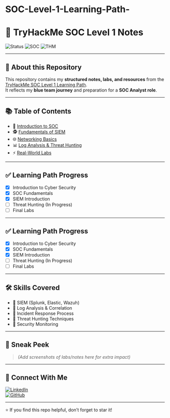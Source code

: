 # SOC-Level-1-Learning-Path-
# 🚀 TryHackMe SOC Level 1 Notes

![Status](https://img.shields.io/badge/Status-In_Progress-yellow?style=for-the-badge&logo=github)
![SOC](https://img.shields.io/badge/Role-SOC_Analyst-blue?style=for-the-badge&logo=security)
![THM](https://img.shields.io/badge/TryHackMe-SOC_Level_1-red?style=for-the-badge&logo=tryhackme)

---

## 📌 About this Repository
This repository contains my **structured notes, labs, and resources** from the  
[TryHackMe SOC Level 1 Learning Path](https://tryhackme.com/path/outline/soclevel1).  
It reflects my **blue team journey** and preparation for a **SOC Analyst role**.  

---

## 📚 Table of Contents
- 🔐 [Introduction to SOC](notes/introduction.md)  
- 🕵️ [Fundamentals of SIEM](notes/siem.md)  
- 🌐 [Networking Basics](notes/networking.md)  
- 📊 [Log Analysis & Threat Hunting](notes/log-analysis.md)  
- ⚡ [Real-World Labs](labs/)  

---

## ✅ Learning Path Progress
- [x] Introduction to Cyber Security  
- [x] SOC Fundamentals  
- [x] SIEM Introduction  
- [ ] Threat Hunting (In Progress)  
- [ ] Final Labs  
---

## ✅ Learning Path Progress
- [x] Introduction to Cyber Security  
- [x] SOC Fundamentals  
- [x] SIEM Introduction  
- [ ] Threat Hunting (In Progress)  
- [ ] Final Labs  

---

## 🛠 Skills Covered
- 🔹 SIEM (Splunk, Elastic, Wazuh)  
- 🔹 Log Analysis & Correlation  
- 🔹 Incident Response Process  
- 🔹 Threat Hunting Techniques  
- 🔹 Security Monitoring  

---

## 📸 Sneak Peek
> *(Add screenshots of labs/notes here for extra impact)*  

---

## 🤝 Connect With Me
[![LinkedIn](https://img.shields.io/badge/LinkedIn-Anzar_Ahmed-blue?style=for-the-badge&logo=linkedin)](https://www.linkedin.com/in/username)  
[![GitHub](https://img.shields.io/badge/GitHub-Portfolio-black?style=for-the-badge&logo=github)](https://github.com/username)  

---
⭐ If you find this repo helpful, don’t forget to star it!

